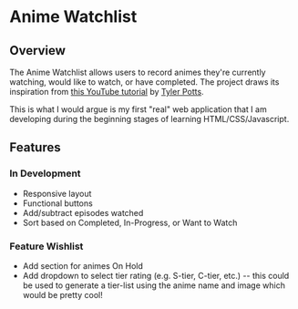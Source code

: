 # Anime Watchlist 

## Overview

The Anime Watchlist allows users to record animes they're currently watching, would like to watch, or have completed. The project draws its inspiration from [this YouTube tutorial](https://www.youtube.com/watch?v=yf7ShkmaNNE) by [Tyler Potts](https://www.youtube.com/@TylerPotts). 

This is what I would argue is my first "real" web application that I am developing during the beginning stages of learning HTML/CSS/Javascript.

## Features

### In Development
* Responsive layout
* Functional buttons
* Add/subtract episodes watched
* Sort based on Completed, In-Progress, or Want to Watch

### Feature Wishlist
* Add section for animes On Hold
* Add dropdown to select tier rating (e.g. S-tier, C-tier, etc.) -- this could be used to generate a tier-list using the anime name and image which would be pretty cool!
